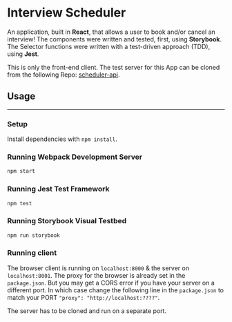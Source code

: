 # Interview Scheduler

An application, built in **React**, that allows a user to book and/or cancel an interview! The components were written and tested, first,  using **Storybook**. The Selector functions were written with a test-driven approach (TDD), using **Jest**.

This is only the front-end client. The test server for this App can be cloned from the following Repo: [scheduler-api](https://github.com/deuxp/scheduler-api).

## Usage

---

### Setup

Install dependencies with `npm install`.

### Running Webpack Development Server

```sh
npm start
```

### Running Jest Test Framework

```sh
npm test
```

### Running Storybook Visual Testbed

```sh
npm run storybook
```

### Running client

The browser client is running on `localhost:8000` & the server on `localhost:8001`.
The proxy for the browser is already set in the `package.json`. But you may get a CORS error if you have your server on a different port. In which case change the following line in the `package.json` to match your PORT `"proxy": "http://localhost:????"`.

The server has to be cloned and run on a separate port.
